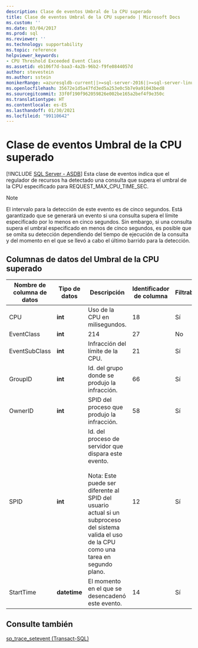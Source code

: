 ```yaml
---
description: Clase de eventos Umbral de la CPU superado
title: Clase de eventos Umbral de la CPU superado | Microsoft Docs
ms.custom: ''
ms.date: 03/04/2017
ms.prod: sql
ms.reviewer: ''
ms.technology: supportability
ms.topic: reference
helpviewer_keywords:
- CPU Threshold Exceeded Event Class
ms.assetid: eb106f7d-baa3-4a2b-96b2-f9fe0844057d
author: stevestein
ms.author: sstein
monikerRange: =azuresqldb-current||>=sql-server-2016||>=sql-server-linux-2017||=azuresqldb-mi-current
ms.openlocfilehash: 35672e1d5a47fd3ed5a253e0c5b7e9a91043bed8
ms.sourcegitcommit: 33f0f190f962059826e002be165a2bef4f9e350c
ms.translationtype: HT
ms.contentlocale: es-ES
ms.lasthandoff: 01/30/2021
ms.locfileid: "99110642"
---
```

# <a name="cpu-threshold-exceeded-event-class"></a>Clase de eventos Umbral de la CPU superado
[!INCLUDE [SQL Server - ASDB](../../includes/applies-to-version/sql-asdb.md)]
  Esta clase de eventos indica que el regulador de recursos ha detectado una consulta que supera el umbral de la CPU especificado para REQUEST_MAX_CPU_TIME_SEC.  
  
> [!NOTE]  
>  El intervalo para la detección de este evento es de cinco segundos. Está garantizado que se generará un evento si una consulta supera el límite especificado por lo menos en cinco segundos. Sin embargo, si una consulta supera el umbral especificado en menos de cinco segundos, es posible que se omita su detección dependiendo del tiempo de ejecución de la consulta y del momento en el que se llevó a cabo el último barrido para la detección.  
  
## <a name="cpu-threshold-exceeded-data-columns"></a>Columnas de datos del Umbral de la CPU superado  
  
|Nombre de columna de datos|Tipo de datos|Descripción|Identificador de columna|Filtrable|  
|----------------------|---------------|-----------------|---------------|----------------|  
|CPU|**int**|Uso de la CPU en milisegundos.|18|Sí|  
|EventClass|**int**|214|27|No|  
|EventSubClass|**int**|Infracción del límite de la CPU.|21|Sí|  
|GroupID|**int**|Id. del grupo donde se produjo la infracción.|66|Sí|  
|OwnerID|**int**|SPID del proceso que produjo la infracción.|58|Sí|  
|SPID|**int**|Id. del proceso de servidor que dispara este evento.<br /><br /> Nota: Este puede ser diferente al SPID del usuario actual si un subproceso del sistema valida el uso de la CPU como una tarea en segundo plano.|12|Sí|  
|StartTime|**datetime**|El momento en el que se desencadenó este evento.|14|Sí|  
  
## <a name="see-also"></a>Consulte también  
 [sp_trace_setevent &#40;Transact-SQL&#41;](../../relational-databases/system-stored-procedures/sp-trace-setevent-transact-sql.md)  
  
  
